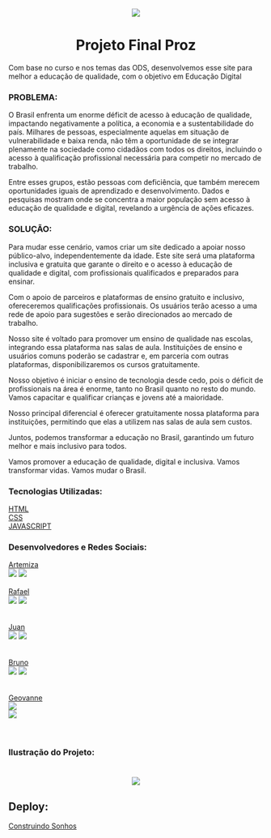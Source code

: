 <h1 align="center">
  <img  src="https://github.com/geovannemoreira/Projeto_educacao_de_qualidade/assets/88461178/5fd3c7f5-dc36-4ad2-bb06-453e41422437">
</h1>

 <h1 align="center">Projeto Final Proz</h1>

Com base no curso e nos temas das ODS, desenvolvemos esse site para melhor a educação de qualidade, com o objetivo em Educação Digital

### PROBLEMA: 

O Brasil enfrenta um enorme déficit de acesso à educação de qualidade, impactando negativamente a política, a economia e a sustentabilidade do país. Milhares de pessoas, especialmente aquelas em situação de vulnerabilidade e baixa renda, não têm a oportunidade de se integrar plenamente na sociedade como cidadãos com todos os direitos, incluindo o acesso à qualificação profissional necessária para competir no mercado de trabalho.

Entre esses grupos, estão pessoas com deficiência, que também merecem oportunidades iguais de aprendizado e desenvolvimento. Dados e pesquisas mostram onde se concentra a maior população sem acesso à educação de qualidade e digital, revelando a urgência de ações eficazes.


### SOLUÇÃO:
Para mudar esse cenário, vamos criar um site dedicado a apoiar nosso público-alvo, independentemente da idade. Este site será uma plataforma inclusiva e gratuita que garante o direito e o acesso à educação de qualidade e digital, com profissionais qualificados e preparados para ensinar.

Com o apoio de parceiros e plataformas de ensino gratuito e inclusivo, ofereceremos qualificações profissionais. Os usuários terão acesso a uma rede de apoio para sugestões e serão direcionados ao mercado de trabalho.

Nosso site é voltado para promover um ensino de qualidade nas escolas, integrando essa plataforma nas salas de aula. Instituições de ensino e usuários comuns poderão se cadastrar e, em parceria com outras plataformas, disponibilizaremos os cursos gratuitamente.

Nosso objetivo é iniciar o ensino de tecnologia desde cedo, pois o déficit de profissionais na área é enorme, tanto no Brasil quanto no resto do mundo. Vamos capacitar e qualificar crianças e jovens até a maioridade.

Nosso principal diferencial é oferecer gratuitamente nossa plataforma para instituições, permitindo que elas a utilizem nas salas de aula sem custos.

Juntos, podemos transformar a educação no Brasil, garantindo um futuro melhor e mais inclusivo para todos.

Vamos promover a educação de qualidade, digital e inclusiva. Vamos transformar vidas. Vamos mudar o Brasil.

### Tecnologias Utilizadas:
[ HTML](https://developer.mozilla.org/pt-BR/docs/Web/HTML)         
[ CSS](https://developer.mozilla.org/pt-BR/docs/Web/CSS)       
[JAVASCRIPT](https://developer.mozilla.org/pt-BR/docs/Web/JavaScript)   

### Desenvolvedores e Redes Sociais: 
[Artemiza]()     
  <a href="https://www.linkedin.com/in/artemiza-rocha/a" target="_blank"><img src="https://img.shields.io/badge/-LinkedIn-%230077B5?style=for-the-badge&logo=linkedin&logoColor=white" target="_blank"></a> 
  <a href="https://github.com/Mizarocha" target="_blank"><img src="https://img.shields.io/badge/-GITHUB-1C6B94?style=for-the-badge&logo=github&logoColor=white" target="_blank"></a>
<br><br>
[Rafael]()  
  <a href="https://www.linkedin.com/in/rafael-romualdo-5787a3217/" target="_blank"><img src="https://img.shields.io/badge/-LinkedIn-%230077B5?style=for-the-badge&logo=linkedin&logoColor=white" target="_blank"></a> 
  <a href="https://github.com/rafaromualdo1989" target="_blank"><img src="https://img.shields.io/badge/-GITHUB-1C6B94?style=for-the-badge&logo=github&logoColor=white" target="_blank"></a>
<br><br>    
[Juan]()            
  <a href="https://www.linkedin.com/in/juanlucca846" target="_blank"><img src="https://img.shields.io/badge/-LinkedIn-%230077B5?style=for-the-badge&logo=linkedin&logoColor=white" target="_blank"></a> 
  <a href="https://github.com/JuanLucca846" target="_blank"><img src="https://img.shields.io/badge/-GITHUB-1C6B94?style=for-the-badge&logo=github&logoColor=white" target="_blank"></a>           <br><br>   
[Bruno]()   
  <a href="https://www.linkedin.com/in/bruno-eustáquio-gonçalves-536b271b1/" target="_blank"><img src="https://img.shields.io/badge/-LinkedIn-%230077B5?style=for-the-badge&logo=linkedin&logoColor=white" target="_blank"></a> 
  <a href="https://github.com/Brunoeustaquiodepaula" target="_blank"><img src="https://img.shields.io/badge/-GITHUB-1C6B94?style=for-the-badge&logo=github&logoColor=white" target="_blank"></a>
<br><br>   
[Geovanne]()      
  <a href="https://linkedin.com/in/geovannemoreira" target="_blank"><img src="https://img.shields.io/badge/-LinkedIn-%230077B5?style=for-the-badge&logo=linkedin&logoColor=white" target="_blank"></a>      
  <a href="https://github.com/geovannemoreira" target="_blank"><img src="https://img.shields.io/badge/-GITHUB-1C6B94?style=for-the-badge&logo=github&logoColor=white" target="_blank"></a>      
<br><br>  

### Ilustração do Projeto: 

<h1 align="center">
  <img  src="https://github.com/Mizarocha/Projeto-Final-Proz/assets/88461178/018c4624-b0d5-4216-9834-58043b87f466">
</h1>

## Deploy:         
[Construindo Sonhos](projeto-final-proz.vercel.app)

 
  
